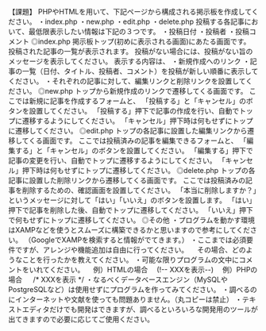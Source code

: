 【課題】
PHPやHTMLを用いて、下記ページから構成される掲示板を作成してください。
・index.php
・new.php
・edit.php
・delete.php
投稿する各記事において、最低限表示したい情報は下記の３つです。
・投稿日付
・投稿者
・投稿コメント
◎index.php
掲示板トップ(初めに表示される画面)にあたる画面です。
投稿された記事の一覧が表示されます。
投稿がない場合には、投稿がない旨のメッセージを表示してください。
表示する内容は、
・新規作成へのリンク
・記事の一覧（日付、タイトル、投稿者、コメント）を投稿が新しい順番に表示してください。
・それぞれの記事に対して、編集リンクと削除リンクを設置してください。
◎new.php
トップから新規作成のリンクで遷移してくる画面です。
ここでは新規に記事を作成するフォームと、
「投稿する」と「キャンセル」のボタンを設置してください。
「投稿する」押下で記事の作成を行い、自動でトップに遷移するようにしてください。
「キャンセル」押下時は何もせずにトップに遷移してください。
◎edit.php
トップの各記事に設置した編集リンクから遷移してくる画面です。
ここでは投稿済みの記事を編集できるフォームと、
「編集する」と「キャンセル」のボタンを設置してください。
「編集する」押下で記事の変更を行い、自動でトップに遷移するようにしてください。
「キャンセル」押下時は何もせずにトップに遷移してください。
◎delete.php
トップの各記事に設置した削除リンクから遷移してくる画面です。
ここでは投稿済みの記事を削除するための、確認画面を設置してください。
「本当に削除しますか？」というメッセージに対して「はい」「いいえ」のボタンを設置します。
「はい」押下で記事を削除した後、自動でトップに遷移してください。
「いいえ」押下で何もせずにトップに遷移してください。
◎その他
・プログラムを動かす環境はXAMPなどを使うとスムーズに構築できるかと思いますので参考にしてください。
（GoogleでXAMPを検索すると情報がでてきます。）
・ここまでは必須要件ですが、アレンジや機能追加は自由に行ってください。
　その場合、どのようなことを行ったかを教えてください。
・可能な限りプログラムの文中にコメントをいれてください。
　例）HTMLの場合
　(!-- XXXを表示--)
　例）PHPの場合
　 /* XXXを表示 */
・なるべくデータベースエンジン（MySQLやPostgreSQLなど）は使用せずにプログラムを作ってみてください。
・調べるのにインターネットや文献を使っても問題ありません。（丸コピーは禁止）
・テキストエディタだけでも開発はできますが、調べるといろいろな開発用のツールが出てきますので必要に応じてご使用ください。

